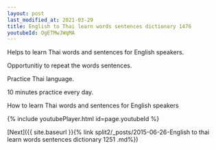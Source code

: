 ```yaml
---
layout: post
last_modified_at: 2021-03-29
title: English to Thai learn words sentences dictionary 1476 
youtubeId: OgETMwJWqMA
---
```

 
 
Helps to learn Thai words and sentences for English speakers.

Opportunitiy to repeat the words sentences. 

Practice Thai language. 
 
10 minutes practice every day. 
 
How to learn Thai words and sentences for English speakers 
 
{% include youtubePlayer.html id=page.youtubeId %}
 
 
[Next]({{ site.baseurl }}{% link  split2/_posts/2015-06-26-English to thai learn words sentences dictionary 1251 .md%})
 
